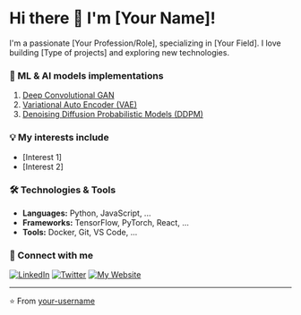# Hi there 👋 I'm [Your Name]!

I'm a passionate [Your Profession/Role], specializing in [Your Field]. I love building [Type of projects] and exploring new technologies.

### 🌱 ML & AI models implementations
1. [Deep Convolutional GAN](https://linkedin.com/in/yourprofile)
2. [Variational Auto Encoder (VAE)](https://linkedin.com/in/yourprofile)
3. [Denoising Diffusion Probabilistic Models (DDPM)](https://linkedin.com/in/yourprofile)

### 💡 My interests include
- [Interest 1]
- [Interest 2]

### 🛠️ Technologies & Tools
- **Languages:** Python, JavaScript, ...
- **Frameworks:** TensorFlow, PyTorch, React, ...
- **Tools:** Docker, Git, VS Code, ...

### 🤝 Connect with me
[![LinkedIn](https://img.shields.io/badge/LinkedIn-0077B5?style=for-the-badge&logo=linkedin&logoColor=white)](https://linkedin.com/in/yourprofile)
[![Twitter](https://img.shields.io/badge/Twitter-1DA1F2?style=for-the-badge&logo=twitter&logoColor=white)](https://twitter.com/yourprofile)
[![My Website](https://img.shields.io/badge/Website-FF5722?style=for-the-badge&logo=google-chrome&logoColor=white)](https://yourwebsite.com)

---

⭐️ From [your-username](https://github.com/your-username)
